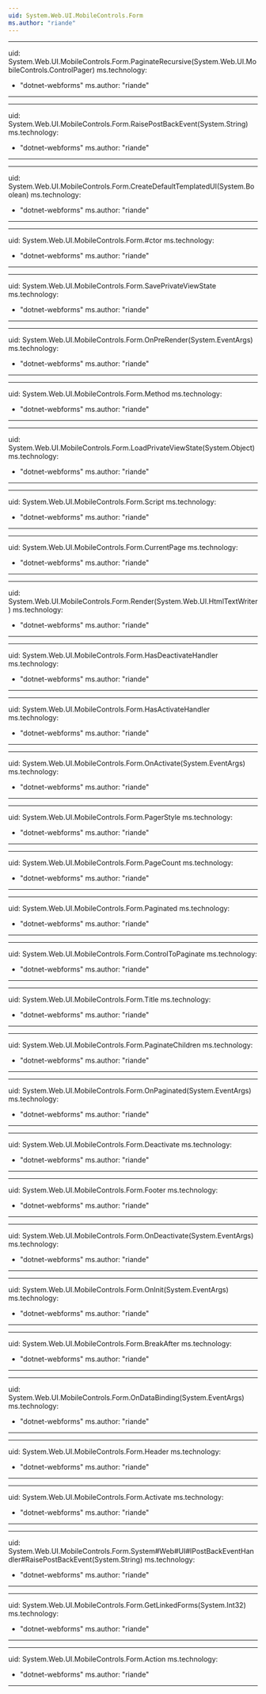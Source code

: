 ```yaml
---
uid: System.Web.UI.MobileControls.Form
ms.author: "riande"
---
```


---
uid: System.Web.UI.MobileControls.Form.PaginateRecursive(System.Web.UI.MobileControls.ControlPager)
ms.technology: 
  - "dotnet-webforms"
ms.author: "riande"
---

---
uid: System.Web.UI.MobileControls.Form.RaisePostBackEvent(System.String)
ms.technology: 
  - "dotnet-webforms"
ms.author: "riande"
---

---
uid: System.Web.UI.MobileControls.Form.CreateDefaultTemplatedUI(System.Boolean)
ms.technology: 
  - "dotnet-webforms"
ms.author: "riande"
---

---
uid: System.Web.UI.MobileControls.Form.#ctor
ms.technology: 
  - "dotnet-webforms"
ms.author: "riande"
---

---
uid: System.Web.UI.MobileControls.Form.SavePrivateViewState
ms.technology: 
  - "dotnet-webforms"
ms.author: "riande"
---

---
uid: System.Web.UI.MobileControls.Form.OnPreRender(System.EventArgs)
ms.technology: 
  - "dotnet-webforms"
ms.author: "riande"
---

---
uid: System.Web.UI.MobileControls.Form.Method
ms.technology: 
  - "dotnet-webforms"
ms.author: "riande"
---

---
uid: System.Web.UI.MobileControls.Form.LoadPrivateViewState(System.Object)
ms.technology: 
  - "dotnet-webforms"
ms.author: "riande"
---

---
uid: System.Web.UI.MobileControls.Form.Script
ms.technology: 
  - "dotnet-webforms"
ms.author: "riande"
---

---
uid: System.Web.UI.MobileControls.Form.CurrentPage
ms.technology: 
  - "dotnet-webforms"
ms.author: "riande"
---

---
uid: System.Web.UI.MobileControls.Form.Render(System.Web.UI.HtmlTextWriter)
ms.technology: 
  - "dotnet-webforms"
ms.author: "riande"
---

---
uid: System.Web.UI.MobileControls.Form.HasDeactivateHandler
ms.technology: 
  - "dotnet-webforms"
ms.author: "riande"
---

---
uid: System.Web.UI.MobileControls.Form.HasActivateHandler
ms.technology: 
  - "dotnet-webforms"
ms.author: "riande"
---

---
uid: System.Web.UI.MobileControls.Form.OnActivate(System.EventArgs)
ms.technology: 
  - "dotnet-webforms"
ms.author: "riande"
---

---
uid: System.Web.UI.MobileControls.Form.PagerStyle
ms.technology: 
  - "dotnet-webforms"
ms.author: "riande"
---

---
uid: System.Web.UI.MobileControls.Form.PageCount
ms.technology: 
  - "dotnet-webforms"
ms.author: "riande"
---

---
uid: System.Web.UI.MobileControls.Form.Paginated
ms.technology: 
  - "dotnet-webforms"
ms.author: "riande"
---

---
uid: System.Web.UI.MobileControls.Form.ControlToPaginate
ms.technology: 
  - "dotnet-webforms"
ms.author: "riande"
---

---
uid: System.Web.UI.MobileControls.Form.Title
ms.technology: 
  - "dotnet-webforms"
ms.author: "riande"
---

---
uid: System.Web.UI.MobileControls.Form.PaginateChildren
ms.technology: 
  - "dotnet-webforms"
ms.author: "riande"
---

---
uid: System.Web.UI.MobileControls.Form.OnPaginated(System.EventArgs)
ms.technology: 
  - "dotnet-webforms"
ms.author: "riande"
---

---
uid: System.Web.UI.MobileControls.Form.Deactivate
ms.technology: 
  - "dotnet-webforms"
ms.author: "riande"
---

---
uid: System.Web.UI.MobileControls.Form.Footer
ms.technology: 
  - "dotnet-webforms"
ms.author: "riande"
---

---
uid: System.Web.UI.MobileControls.Form.OnDeactivate(System.EventArgs)
ms.technology: 
  - "dotnet-webforms"
ms.author: "riande"
---

---
uid: System.Web.UI.MobileControls.Form.OnInit(System.EventArgs)
ms.technology: 
  - "dotnet-webforms"
ms.author: "riande"
---

---
uid: System.Web.UI.MobileControls.Form.BreakAfter
ms.technology: 
  - "dotnet-webforms"
ms.author: "riande"
---

---
uid: System.Web.UI.MobileControls.Form.OnDataBinding(System.EventArgs)
ms.technology: 
  - "dotnet-webforms"
ms.author: "riande"
---

---
uid: System.Web.UI.MobileControls.Form.Header
ms.technology: 
  - "dotnet-webforms"
ms.author: "riande"
---

---
uid: System.Web.UI.MobileControls.Form.Activate
ms.technology: 
  - "dotnet-webforms"
ms.author: "riande"
---

---
uid: System.Web.UI.MobileControls.Form.System#Web#UI#IPostBackEventHandler#RaisePostBackEvent(System.String)
ms.technology: 
  - "dotnet-webforms"
ms.author: "riande"
---

---
uid: System.Web.UI.MobileControls.Form.GetLinkedForms(System.Int32)
ms.technology: 
  - "dotnet-webforms"
ms.author: "riande"
---

---
uid: System.Web.UI.MobileControls.Form.Action
ms.technology: 
  - "dotnet-webforms"
ms.author: "riande"
---
